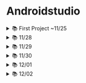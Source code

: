 # Androidstudio

<details>
    <summary>📚 First Project ~11/25</summary>

  <details>
    <summary>📚xml Code</summary>
    
```
  <?xml version="1.0" encoding="utf-8"?>
<manifest xmlns:android="http://schemas.android.com/apk/res/android"
    xmlns:tools="http://schemas.android.com/tools">

    <application
        android:allowBackup="true"
        android:dataExtractionRules="@xml/data_extraction_rules"
        android:fullBackupContent="@xml/backup_rules"
        android:icon="@mipmap/ic_launcher"
        android:label="@string/app_name"
        android:roundIcon="@mipmap/ic_launcher_round"
        android:supportsRtl="true"
        android:theme="@style/Theme.Ex20221124"
        tools:targetApi="31">
        <activity
            android:name=".ImageActivity"
            android:exported="true">
            <meta-data
                android:name="android.app.lib_name"
                android:value="" />
            <intent-filter>
                <action android:name="android.intent.action.MAIN" />

                <category android:name="android.intent.category.LAUNCHER" />
            </intent-filter>
        </activity>
        <activity
            android:name=".LoginActivity"
            android:exported="true">
            <meta-data
                android:name="android.app.lib_name"
                android:value="" />


        </activity>
        <activity
            android:name=".ConstraintActivity"
            android:exported="true">
            <meta-data
                android:name="android.app.lib_name"
                android:value="" />

            <intent-filter>
                <action android:name="android.intent.action.MAIN" />

                <category android:name="android.intent.category.LAUNCHER" />
            </intent-filter>
        </activity>
        <activity
            android:name=".MainActivity"
            android:exported="true">
            <meta-data
                android:name="android.app.lib_name"
                android:value="" />
        </activity>
    </application>
</manifest>
```
  </details>
  
  ![image](https://user-images.githubusercontent.com/112377313/204168933-bdc09c6d-dda9-4d74-a6f6-3f261cc0dae6.png)

<details>
    <summary>📚MainActivity Code</summary>
    
```
package com.example.ex20221124

import androidx.appcompat.app.AppCompatActivity
import android.os.Bundle

class MainActivity : AppCompatActivity() {
    override fun onCreate(savedInstanceState: Bundle?) {
        super.onCreate(savedInstanceState)
        setContentView(R.layout.activity_main)
    }
}
```
</details>
  
![image](https://user-images.githubusercontent.com/112377313/204169256-ddbe9968-217f-46c5-bd84-6f6e54dc32cb.png)
 
<details>
    <summary>📚LoginActivity Code</summary>
    
```
package com.example.ex20221124

import android.annotation.SuppressLint
import androidx.appcompat.app.AppCompatActivity
import android.os.Bundle
import android.widget.Button
import android.widget.EditText
import android.widget.Toast
import com.google.android.material.textfield.TextInputEditText

class LoginActivity : AppCompatActivity() {
    override fun onCreate(savedInstanceState: Bundle?) {
        super.onCreate(savedInstanceState)
        setContentView(R.layout.activity_login)

        // 1. View 들의 id 값을 찾아오자 (findViewById)
        val etEmail = findViewById<TextInputEditText>(R.id.etEmail)
        val etPw = findViewById<EditText>(R.id.etPw)
        val btnLogin = findViewById<Button>(R.id.btnLogin)

        // 2. Button 에 Event 달아주기 (setOnClickListener)
        btnLogin.setOnClickListener {

            // 2-1. EditText 에 적혀있는 email, password 값을 가져오기
            // (email, pw : 변수)---> 문자열로 형변환
            var email = etEmail.text.toString()
            var pw = etPw.text.toString()

            // 2-2. 가져온 email, pw가 smhrd@smhrd.or.kr, qwer1234 가 맞는지 판단 (조건식)
            if(email == "smhrd@smhrd.or.kr" && pw=="qwer1234"){
                // 맞다면 Toast로 "로그인 성공"
                Toast.makeText(this,"로그인 성공",Toast.LENGTH_SHORT).show()
            }
            else{
                // 틀리면 Toast로 "로그인 실패"를 띄워주세요!!!
                Toast.makeText(this,"로그인실패",Toast.LENGTH_SHORT).show()
            }
        }
    }
}
```
</details>
  
![image](https://user-images.githubusercontent.com/112377313/204169340-b5abd4fa-bba6-407f-862a-56b3d31be029.png)

  
<details>
    <summary>📚ConstraintActivity Code</summary>
    
```
package com.example.ex20221124

import android.graphics.Color
import androidx.appcompat.app.AppCompatActivity
import android.os.Bundle
import android.view.View
import android.widget.Button
import android.widget.EditText
import android.widget.TextView
import android.widget.Toast

// : Kotlin 에서 상속
class ConstraintActivity : AppCompatActivity() {

    // 전역변수(뷰) 선언
    lateinit var tvResult: TextView
    lateinit var etNum1: EditText
    lateinit var etNum2: EditText
    // 뷰에 대해서는 선언만 하는 거는 불가능 초기화가 꼭 이루어져야한다.
    // 그런데 lateinit이라는 키워드로 나중에 꼭 초기화를 하겠다
    // 라는 약속을 할 수 있다!

    // onCreate()는 Activity 가 실행될때 최초 딱 한번(가장 먼저) 호출되는 메서드
    // : Activity 생명주기
    override fun onCreate(savedInstanceState: Bundle?) {
        super.onCreate(savedInstanceState)
        // ***** xml 이랑 kotlin class 랑 연결하는 코드 없으면 화면 안뜸 *****
        setContentView(R.layout.activity_constraint)

        // 1. xml 의 View 에 id를 지정
        // 2. id 값을 이용해서 view 를 찾아온다. (findViewById)
        // R : 리소스(폴더).id.tvResult
        tvResult = findViewById(R.id.tvResult)
        etNum1 = findViewById(R.id.etNum1)
        etNum2 = findViewById(R.id.etNum2)

        val btnPlus = findViewById<Button>(R.id.btnPlus)
        val btnMinus = findViewById<Button>(R.id.btnMinus)
        val btnMul = findViewById<Button>(R.id.btnMul)
        val btnDiv = findViewById<Button>(R.id.btnDiv)
        // val tvResult:TextView = findViewById<TextView>(R.id.tvResult) 추론이 가능
        // id 값은 문자열로 정해줬는데 받아오는값이 Int
        // R 폴더에 모든 뷰(리소스)들의 id 값이 저장이 되는데 주소값이 저장
        // 16진수 상수형태로 저장이 되어있다 (Int)

        // ** setContentView 위로 find 할 수 없다!! **
        tvResult.setTextColor(Color.BLUE)
        tvResult.setTextColor(Color.parseColor("#ff9999"))
        // textSize 에는 Float 자료형이 들어가야 함. (f : 형변환)
        tvResult.textSize = 40.0f
        tvResult.text = "안녕하세요!"
        // charSequence 인터페이스 - String 은 CharSequence 인터페이스 상속 받는 중

        // - 더하기 버튼을 눌렀을 때 "더하기 버튼이 눌렸습니다." 라는
        // Toast 를 띄우기!
        // 이벤트를 주는 방법
        // 1) 이벤트 메소드 설계 후 뷰에 연결하기
        // 2) innerClass (Listener OnClick 구현)



        btnPlus.setOnClickListener {
            var num1 = etNum1.text.toString().toInt()
            var num2 = etNum2.text.toString().toInt()
            var res = num1+num2
            tvResult.text = "연산결과 : $res"
            //Toast.makeText(this, "연산결과 : $res",Toast.LENGTH_SHORT).show()
        }
        btnMinus.setOnClickListener {
            // {}안에다가 기능 구현만 하면됨!! *(v->V)
            // 버튼을 눌렀을 때 "마이너스 버튼이 눌렸습니다" 토스트 띄우기
            var num1 = etNum1.text.toString().toInt()
            var num2 = etNum2.text.toString().toInt()

            var res = num1-num2
            tvResult.text = "연산결과 : $res"
            //Toast.makeText(this, "연산결과 : $res", Toast.LENGTH_SHORT).show()

            // 1. EditText 에 적혀있는 숫자
            // etNum1, etNum2 에 있는 내용 변수 num1, num2 에 저장
            // 실제로 getText --> Editable ---> 문자열로 형변환 ---> 정수형
            // 2. num1, num2 연산 결과를 문자열로 바꿔서 set 해주세요!
            //  -1. num1, num2 연산 결과를 tvResult 에 set 해주세요!
        }
        btnMul.setOnClickListener {
            var num1 = etNum1.text.toString().toInt()
            var num2 = etNum2.text.toString().toInt()
            var res = num1*num2
            tvResult.text = "연산결과 : $res"
            //Toast.makeText(this, "연산결과 : $res", Toast.LENGTH_SHORT).show()
        }
        btnDiv.setOnClickListener {
            var num1 = etNum1.text.toString().toInt()
            var num2 = etNum2.text.toString().toInt()
            var res = num1/num2
            tvResult.text = "연산결과 : $res"
            //Toast.makeText(this, "연산결과 : $res", Toast.LENGTH_SHORT).show()
        }



        // 3) interface 를 상속받게 만들어서 OnClick 구현



    }// onCreate 밖

    // 이벤트 리스너는 무조건 View 매개변수를 가지고 있어야한다.
    fun myClick(view: View){
        // Toast 띄우기!
        // 1) this, ConstraintActivity.this : Toast 를 띄울 화면 정보
        // 2) 문구 (무조건 String, Int 가 허용되는 경우는 id 값만)
        // 3) Toast 에 short(3초), Long(5초) 속성 사용
         Toast.makeText(this,"더하기 버튼이 눌렸습니다.",Toast.LENGTH_SHORT).show()
        //editable -> 문자열 변환 -> 정수형으로 변환
        var num1 = etNum1.text.toString().toInt()
        var num2 = etNum2.text.toString().toInt()
        // Emulator 를 처음실행시키면 EditText 에는 아무 값도 없음 ""
        // "".toInt() NumberFormatException
        // 버튼을 눌렀을 때 적혀있는 값을 가지고 와줘야 함!!!
        var result = num1 + num2
        //tvResult.text = "연산 결과 : $result"
        //tvResult.text = result.toString()
    }



}
```
</details>
  
![image](https://user-images.githubusercontent.com/112377313/204169447-fda581e1-50a0-4ed1-9291-3f708ea4bd37.png)

  
<details>
    <summary>📚ImageActivity Code</summary>
    
```
package com.example.ex20221124

import androidx.appcompat.app.AppCompatActivity
import android.os.Bundle
import android.widget.Button
import android.widget.ImageView
import android.widget.Toast

class ImageActivity : AppCompatActivity() {

    // 배열 이름
    val imgArray = intArrayOf(R.drawable.pink, R.drawable.black, R.drawable.blue, R.drawable.yellow, R.drawable.red)

    override fun onCreate(savedInstanceState: Bundle?) {
        super.onCreate(savedInstanceState)
        setContentView(R.layout.activity_image)

        // View 의 id값 다 찾아오기
        val img = findViewById<ImageView>(R.id.img)
        val btnPre = findViewById<Button>(R.id.btnPre)
        val btnNext = findViewById<Button>(R.id.btnNext)
        
        // 이미지 값 바꾸기
        img.setImageResource(R.drawable.pink)

        var index = 0

        btnPre.setOnClickListener {
            index--
            // if (index < 0) index = imgArray.size - 1
            if(index<0){
                index = 4
            }
            img.setImageResource(imgArray[index])
        }

        btnNext.setOnClickListener {
            index ++
            // if (index > imgArray.size - 1) index = 0
            if(index>4){
                index=0
            }
            img.setImageResource(imgArray[index])
        }


        // Pre 버튼을 눌렀을 때! (setOnClickListener)
        // 1-1. index -1 감소
        // 해당 index 에 있는 img 의 id를 가져와서
        // ImageView 에 set 하자!
        // index 의 조건 : 0 보다 작으면 다시 index 값을 size-1으로 돌리자

        // 2. Next 버튼을 눌렀을 때
        // 2-1 index +1 증가
        // 해당 index 에 있는 img 의 id를 가져와서
        // ImageView 를 set 하자
        // index 의 조건 : size -1보다 크면 다시 index 값을 0으로


    }
}
```
</details>
  
xml에 있는 view를 컨트롤하기 위해서는 id값이 필요 class에서는 id값을 찾아와서(findViewById) 컨트롤한다
단, findViewById는 setContentView아래에 있어야한다!
*** 버튼 이벤트 달기 ***
1. 메서드를 속성에 달아주기 (OnClick속성)
2. innerClass로 OnClick Override : SAM (람다식에서 생략할 수 있는 경우)
3. Interface를 상속받게 만들어 준다.
  </details>
  
  
<details>
    <summary>📚 11/28</summary>
  
## 안드로이드 4대 컴포넌트
- Activity 화면을 구성
- Service (Background에서 동작) Activity에서 화면만 뺀거
- BR(Broadcast Receiver) 외부 신호 감지
- CP(Content Provider) 정보를 전송하고자 할 때 정보를 넘겨줌



### 4대 구성요소간 정보를 매개하는 -> Intent
Intent - 중간 다리 역할 4대 구성요소 중간다리역할을 하는 메세지 객체
인텐트 : 메세지 객체

명시적 explicit
- 액션(VIEW, WEB_SEARCH, CALL, DIAL, ...)
액션+데이터
- 액션(카메라, 웹서치, 문자메세지)
묵시적 implicit
- 구성요소들끼리 데이터를 주고받거나, 이동할 때 사용하는 인텐트
1) startActivity(인텐트) ---> 단방향 (데이터를 주거나 or 받는다)
2) startActivityForResult(인텐트, requestCode) ---> 양방향 (데이터를 주고 받음)
  
![image](https://user-images.githubusercontent.com/112377313/204172469-3d682b3f-a918-4751-bc18-a8e5efcff7fa.png)
  
  ![image](https://user-images.githubusercontent.com/112377313/204174150-feb82783-ef19-4957-a4de-02eb5a99bb74.png)

![image](https://user-images.githubusercontent.com/112377313/204180518-df2f4045-d0d3-4ef5-bbed-c78c4a858247.png)

  <details>
    <summary> MainActivity Code</summary>
    
```
package com.example.ex20221128

import android.app.SearchManager
import android.content.Intent
import android.content.pm.PackageManager
import android.net.Uri
import androidx.appcompat.app.AppCompatActivity
import android.os.Bundle
import android.provider.MediaStore
import android.widget.Button
import androidx.core.app.ActivityCompat

class MainActivity : AppCompatActivity() {
    override fun onCreate(savedInstanceState: Bundle?) {
        super.onCreate(savedInstanceState)
        setContentView(R.layout.activity_main)

        val btnCall = findViewById<Button>(R.id.btnCall)
        val btnWeb = findViewById<Button>(R.id.btnWeb)
        val btnGoogle = findViewById<Button>(R.id.btnGoogle)
        val btnSearch = findViewById<Button>(R.id.btnSearch)
        val btnSms = findViewById<Button>(R.id.btnSms)
        val btnPhoto = findViewById<Button>(R.id.btnPhoto)

        // 암묵적 intent
        // : 안드로이드 내부에 있는 어플리케이션을 실행
        // Chrome,  Camera, Message, Call

        // Intent 의 사용용도
        // 1-1. 액션, 데이터
        // 1-2 액션 -> Camera
        // 2. Android 4대 구성요소가의 데이터 주고 받을 때

        // Intent 객체 (메세지 객체)

        btnCall.setOnClickListener {
            // btnCall을 누르면 전화가 가게 만들어보자
            // 데이터 : 전화번호
            // URi : key, value
            // "tel:010-1234-5678"
            var uri = Uri.parse("tel:010-1234-5678")
            var intent = Intent(Intent.ACTION_CALL, uri)
            // Intent 실행시키기

            // permission : 권한
            // 사용자한테 권한을 줄껀지 물어봐 줘야함!

            // ActivityCompat
            // checkSelfPermission() : 지금 현재 권한이 부여되어있는지
            // (현재 페이지 정보, 어떤 권한 인지)
            // 결과값으로 승인이 되어있는지? 안되었는지? 받아온다
            if(ActivityCompat.checkSelfPermission(this, android.Manifest.permission.CALL_PHONE) != PackageManager.PERMISSION_GRANTED) {
                // 승인이 안되어있는 상태라면 알림창을 띄워서 승인할 수 있도록

                // ActivityCompat 확인하는 기능 요청하는 기능이 둘다 들어가 있음
                // arrayOf(CALL_PHONE, CAMERA...)
                // requestCode : 내가 뭘 요청한건지 구분하기위한 숫자
                ActivityCompat.requestPermissions(this, arrayOf(android.Manifest.permission.CALL_PHONE),0)

                return@setOnClickListener
            }

            startActivity(intent)
        }
        
        // btnWeb을 클릭하면 구글 홈페이지가 보이게 만들기
        btnWeb.setOnClickListener { 
            // 데이터 : 구글 주소 (http://www.google.co.kr)
            var uri = Uri.parse("http://www.google.co.kr")
            var intent = Intent(Intent.ACTION_VIEW, uri)
            startActivity(intent)
        }

        // btnGoogle을 클릭하면 구글 맵을 보이게 만들기
        btnGoogle.setOnClickListener {
            // 액션, 데이터
            // 데이터 (get 방식) : 구글 맵은 get 방식 /keyword='content'
            // 구글 맵 주소 /경도,위도
            var uri = Uri.parse("https://google.com/maps?q=35.14670147841655,126.92215633785938")
            var intent = Intent(Intent.ACTION_VIEW, uri)
            startActivity(intent)
        }

        // 클릭했을 때 해당 키워드로 구글 검색
        btnSearch.setOnClickListener {
            // 1. 검색하는 intent 를 하나 생성한다.
            var intent = Intent(Intent.ACTION_WEB_SEARCH)
            // 2. 검색하고 싶은 키워드를 인텐트에 넣어준다.
            intent.putExtra(SearchManager.QUERY,"안드로이드")
            // 3. intent 실행
            startActivity(intent)
        }

        // btnSms 를 클릭하면 문자를 보내는 페이지로 이동한 다음
        // 내용을 꺼내올 예정
        btnSms.setOnClickListener {
            var intent = Intent(Intent.ACTION_SENDTO)
            // 문자 내용 키값, 내용
            // "sms_body"라는 Key 값이 value 가 문자내용임을 구분할 수 있다.
            intent.putExtra("sms_body","안녕하세요 주상민입니다.")
            // 누구한테 보낼껀지에 대한 데이터 tel: ---> Uri
            intent.data = Uri.parse("smsto:"+Uri.encode("010-1234-5678"))
            startActivity(intent)
        }

        // 사진 찍기
        // MediaStore : Emulator 에서 동작할 수 있는 카메라, 저장소
        btnPhoto.setOnClickListener {
            var intent = Intent(MediaStore.ACTION_IMAGE_CAPTURE)
            startActivity(intent)
        }



    }
}
```
</details>
    
Mainfest.xml 에 <uses-permission android:name="android.permission.CALL_PHONE"/> 추가!
    -> 사용자 권한 받기 
    
1. view id값 찾아오기
2. lv에 어떤 item을 클릭했는지 구분 (판단)
3. 해당 색상코드를 버튼을 눌렀을 때 intent에 실어서 보내주자(SecondActivity로)
4. SecondActivity에서 intent에 붙어있는 데이터를 떼서 사용 (setBackground에 사용)
5. btnPre를 누르면 이전페이지로 돌아간다

![image](https://user-images.githubusercontent.com/112377313/204199539-d493c8d3-ea2b-4959-9187-f58f883714aa.png)

* Stack처럼 쌓임. -> finish메서드를 이용해 빼버려야함 (생명주기)    
    
![image](https://user-images.githubusercontent.com/112377313/204172256-727505c0-af7e-4b73-9eb6-5da58115780f.png)

  메모리 삭제 ?
  
* xml -> b 화면 1개 or 2개 전환
* Ctrl + Alt + L 정렬 단축키
  
  
  
  </details>
  
<details>
    <summary>📚 11/29</summary>
    
    
<details>
        <summary>📚 Ex20221129</summary>
        
        ### Ex01
        1. MainActivity에서 버튼을 누르면 Sub한테 이동(요청)
        StartActivityForResult(인텐트, requestCode)
        2. Sub에 버튼을 눌렀을 때 EditText에 담겨있는 값을 들고
           Main으로 온다~!
        3. Main에서 값을 받아줘야한다
        (OnActivityResult() 오버라이딩 -> intent에서 데이터를 꺼내주는 메서드)
        
</details>
    
    
<details>
        <summary>📚 14:10~ </summary>
        
        ![image](https://user-images.githubusercontent.com/112377313/204446629-37a7defe-208c-404a-b817-fa32f72f921d.png)

        ![image](https://user-images.githubusercontent.com/112377313/204447508-01c7bd41-fcaf-4db5-87b2-1a60e90cd00d.png)
        * name 소문자, _ 만 입력 **
    
        ![image](https://user-images.githubusercontent.com/112377313/204460015-3c4a11f5-c321-43c7-892f-22a6c052409d.png)

        ### ListView
        
        
        ### Spinner
        
        
        ### GridView
        
</details>
    
    
</details>

<details>
        <summary>📚 11/30 </summary>
        
        1. Adapter View 사용해서 전화번호부 만들기
        2. SubActivity로 부터 받아온 값으로 Main에 ListView에 추가
        
        ![image](https://user-images.githubusercontent.com/112377313/204676126-3741269c-beb2-40b5-8dce-fb335c8792cb.png)
        
        이미지 세팅
        drawable 5개 이미지 저장
        
        ![image](https://user-images.githubusercontent.com/112377313/204678017-daa8b8fd-a331-46f6-a4ba-5b8ff13bf42b.png)

        padding -> 16dp
        
        - Adapter View
        - ListView
        안쪽에 사용하고 있는 Adapter에서 findViewById()가 굉장히 많이 호출된다.
        안드로이드에서 메모리 리소스를 많이 잡아먹는 함수 중 하나이다!
        개발 -> 유지보수!!
        
        - RecyclerView
        AdapterView 만드는 6단계
        1) Container 결정
        2) Template 결정
        3) Item 결정
        4) Adapter 결정
        5) Container에 Adapter 부착
        6) Event 처리
        
        minSdk 버전(레벨)의미 올리는 것만 가능

        
</details>

<details>
        <summary>📚 12/01 </summary>

프로그래밍 언어!!
사람과 기계가 소통
기계어
1 or 0 -> 전류를 흐르게 1, 흐르지 않게 0
1, 0 -> bit
1bit -> 2가지
2bit -> 4가지
3bit -> 8가지 : 2^3
IPv4
0 ~ 255 . 0 ~ 255. 0 ~ 255. 0 ~ 255
32bit
IPv6
128bit
127.0.0.1
int result = a + b;
10진수 -> 가능한 숫자표현이 10가지
-> 10이되면 자리가 하나 증가함
2진수 -> 가능한 숫자 표현이 2가지
-> 2가되면 자리가 하나 증가함
8진수 -> 가능한 숫자 표현이 8가지
-> 8이되면 자리가 하나 증감
올해 나이 21
-> 25(8) -> 2 x 8^1 + 5 x 8^0 = 21
16진수 -> 가능한 숫자 표현이 16가지
-> 16이 되면 자릿수 증가
0 1 2 3 4 5 6 7 8 9 A B C D E F
255라는 10진수 -> 16진수
F -> 10 -> 11 -> 12 -> 13 -> .. -> 1F -> 20
20(16) -> 16^0 x 1 + 16^1 x 2 = 33
FF
256 -> 100(16) - 1 = 0FF
1010101110101011
10001011 10101011
00011011 10101011

남이 설계해주는 대로 생각없이 개발하는 사람이 코더.

시스템에 대한 이해와 향상을 염두에 두고 나름대로 체계를 갖추고 아주 작은 클래스라도 설계를 병행하며 개발하는 사람은 개발자.

네트워크 통신

클라이언트 -> 서버에 요청
서버는 -> 클라이언트에 응답

Volley
안드로이드 앱의 네트워킹을 더 쉽고, 더 빠르게 하는 HTTP 라이브러리

Request -> or <- RequestQueue |Thread 1,2,... -> or <- Server ResponseListener 응답 처리


### JSON (Json Parser)
- 속성-값 쌍으로

response가 JsonObject타입
boxOfficeResult가 JsonObject
dailyBoxOfficeList
JsonArray

10 .. array의 크기만큼 접근

1. rank
2. rankOldAndNew
3. MoviNM
4. audiAcc
5. opendt

RecyclerView
1. 어디에 RecyclerView를 넣을지 정하기
2. 한 칸에 들어갈 디자인 (Template만들기) moviewlist.xml
3. data --->movies
4. adapter 만들기 MovieAdapter
:RecyclerView.Adapter 상속받게 만들기
5. rc에 adapter적용


url=https://kobis.or.kr/kobisopenapi/webservice/rest/boxoffice/searchDailyBoxOfficeList.json?key=f5eef3421c602c6cb7ea224104795888&targetDt=20221130
</details>

<details>
        <summary>📚 12/02 </summary>
       
![image](https://user-images.githubusercontent.com/112377313/205186994-b424c3d3-f046-4459-8617-36e94ba0e6a0.png)

☆★API key 값은 복사해서 붙혀넣기!!!

rank -> tvRank

Fragment -> (분할, 나누기) 부분화면

레이아웃&액티비티 중첩 -> 코드의 복잡성과 액티비티의 생명주기
인텐트를 이용해 화면이동 -> 프로그먼트 매니저가 화면 관리 ( 액티비티 화면위에서 동작함* )

특징
- 화면 분할
- 화면의 재사용성
- 액티비티와 같이 레이아웃, 동작처리, 생명주기를 가진 독립적인 모듈
- 액티비티 내 추가/삭제/제거 가능

ContraintLayout
순서
1. 아래의 4개의 탭
2. 뭘 클릭했는지 구분

FrameLayout에 Fragment를 갈아끼워준다


### 안드로이드에서 비휘발성 데이터 만들기
- 서버에 저장
- SQLite (내장메모리)
- FireBase : 회원가입, 로그인, .. 세부적기능들이 이미 다 구현되어있음
- SharedPreference
    - Sqlite보다 가벼움
    - Fragment간에 데이터 전송
    - 어플리케이션 첫 실행 감지 할 때
    - 

    <details>
        <summary> 코드 토글 Code</summary>
    
```

```
</details>




</details>
